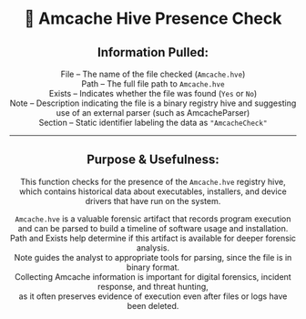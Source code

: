 <div align="center">

# 🧾 Amcache Hive Presence Check

## **Information Pulled:**  
File – The name of the file checked (`Amcache.hve`)  
Path – The full file path to `Amcache.hve`  
Exists – Indicates whether the file was found (`Yes` or `No`)  
Note – Description indicating the file is a binary registry hive and suggesting use of an external parser (such as AmcacheParser)  
Section – Static identifier labeling the data as `"AmcacheCheck"`

---

## **Purpose & Usefulness:**  
This function checks for the presence of the `Amcache.hve` registry hive, which contains historical data about executables, installers, and device drivers that have run on the system.

`Amcache.hve` is a valuable forensic artifact that records program execution and can be parsed to build a timeline of software usage and installation.  
Path and Exists help determine if this artifact is available for deeper forensic analysis.  
Note guides the analyst to appropriate tools for parsing, since the file is in binary format.  
Collecting Amcache information is important for digital forensics, incident response, and threat hunting,  
as it often preserves evidence of execution even after files or logs have been deleted.

</div>
